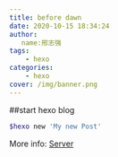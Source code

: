 ```yaml
---
title: before dawn
date: 2020-10-15 18:34:24
author:
   name:邢志强
tags:
    - hexo
categories:
    - hexo
cover: /img/banner.png
---
```


##start hexo blog

``` bash
$hexo new 'My new Post'
```
More info: [Server](https://hexo.io/docs/server.html)